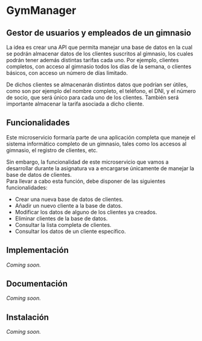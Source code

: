# GymManager

## Gestor de usuarios y empleados de un gimnasio

La idea es crear una API que permita manejar una base de datos en la cual se podrán almacenar datos de los clientes suscritos al gimnasio, los cuales podrán tener además distintas tarifas cada uno. Por ejemplo, clientes completos, con acceso al gimnasio todos los días de la semana, o clientes básicos, con acceso un número de días limitado.

De dichos clientes se almacenarán distintos datos que podrían ser útiles, como son por ejemplo del nombre completo, el teléfono, el DNI, y el número de socio, que será único para cada uno de los clientes. También será importante almacenar la tarifa asociada a dicho cliente.

## Funcionalidades

Este microservicio formaría parte de una aplicación completa que maneje el sistema informático completo de un gimnasio, tales como los accesos al gimnasio, el registro de clientes, etc.

Sin embargo, la funcionalidad de este microservicio que vamos a desarrollar durante la asignatura va a encargarse únicamente de manejar la base de datos de clientes.  
Para llevar a cabo esta función, debe disponer de las siguientes funcionalidades:

  - Crear una nueva base de datos de clientes.
  - Añadir un nuevo cliente a la base de datos.
  - Modificar los datos de alguno de los clientes ya creados.
  - Eliminar clientes de la base de datos.
  - Consultar la lista completa de clientes.
  - Consultar los datos de un cliente específico.

## Implementación

*Coming soon.*

## Documentación

*Coming soon.*

## Instalación

*Coming soon.*
